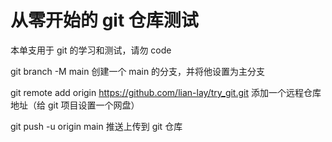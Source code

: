 # 从零开始的 git 仓库测试

本单支用于 git 的学习和测试，请勿 code

git branch -M main 创建一个 main 的分支，并将他设置为主分支

git remote add origin https://github.com/lian-lay/try_git.git
添加一个远程仓库地址（给 git 项目设置一个网盘）

git push -u origin main
推送上传到 git 仓库
